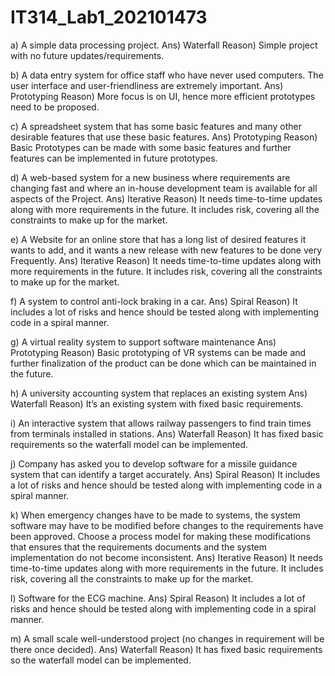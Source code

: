 # IT314_Lab1_202101473

a) A simple data processing project. 
Ans) Waterfall
Reason) Simple project with no future updates/requirements.

b) A data entry system for office staff who have never used computers.
The user interface and user-friendliness are extremely important.
Ans) Prototyping
Reason) More focus is on UI, hence more efficient prototypes need to be proposed.

c) A spreadsheet system that has some basic features and many other desirable
features that use these basic features.
Ans) Prototyping
Reason) Basic Prototypes can be made with some basic features and further features can be implemented in future prototypes.

d) A web-based system for a new business where requirements are changing fast
and where an in-house development team is available for all aspects of the
Project.
Ans) Iterative
Reason) It needs time-to-time updates along with more requirements in the future. It includes risk, covering all the constraints to make up for the market.

e) A Website for an online store that has a long list of desired features it
wants to add, and it wants a new release with new features to be done very
Frequently.
Ans) Iterative
Reason) It needs time-to-time updates along with more requirements in the future. It includes risk, covering all the constraints to make up for the market.

f) A system to control anti-lock braking in a car.
Ans) Spiral
Reason) It includes a lot of risks and hence should be tested along with implementing code in a spiral manner.

g) A virtual reality system to support software maintenance
Ans) Prototyping
Reason) Basic prototyping of VR systems can be made and further finalization of the product can be done which can be maintained in the future.

h) A university accounting system that replaces an existing system
Ans) Waterfall
Reason)  It’s an existing system with fixed basic requirements.

i) An interactive system that allows railway passengers to find train times from
terminals installed in stations.
Ans) Waterfall
Reason) It has fixed basic requirements so the waterfall model can be implemented.

j) Company has asked you to develop software for a missile guidance system that
can identify a target accurately.
Ans) Spiral
Reason) It includes a lot of risks and hence should be tested along with implementing code in a spiral manner.

k) When emergency changes have to be made to systems, the system software
may have to be modified before changes to the requirements have been
approved. Choose a process model for making these modifications that
ensures that the requirements documents and the system implementation do
not become inconsistent.
Ans) Iterative
Reason) It needs time-to-time updates along with more requirements in the future. It includes risk, covering all the constraints to make up for the market.

l) Software for the ECG machine.
Ans) Spiral
Reason) It includes a lot of risks and hence should be tested along with implementing code in a spiral manner.

m) A small scale well-understood project (no changes in requirement will be there
once decided).
Ans) Waterfall
Reason) It has fixed basic requirements so the waterfall model can be implemented.
